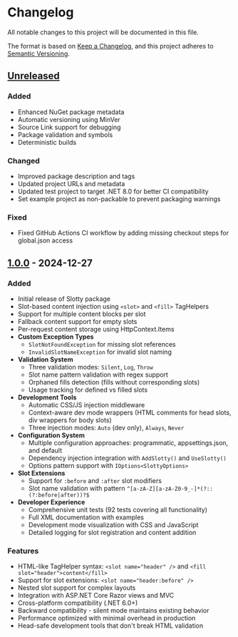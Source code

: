 # Changelog

All notable changes to this project will be documented in this file.

The format is based on [Keep a Changelog](https://keepachangelog.com/en/1.0.0/),
and this project adheres to [Semantic Versioning](https://semver.org/spec/v2.0.0.html).

## [Unreleased]

### Added
- Enhanced NuGet package metadata
- Automatic versioning using MinVer
- Source Link support for debugging
- Package validation and symbols
- Deterministic builds

### Changed
- Improved package description and tags
- Updated project URLs and metadata
- Updated test project to target .NET 8.0 for better CI compatibility
- Set example project as non-packable to prevent packaging warnings

### Fixed
- Fixed GitHub Actions CI workflow by adding missing checkout steps for global.json access

## [1.0.0] - 2024-12-27

### Added
- Initial release of Slotty package
- Slot-based content injection using `<slot>` and `<fill>` TagHelpers
- Support for multiple content blocks per slot
- Fallback content support for empty slots
- Per-request content storage using HttpContext.Items
- **Custom Exception Types**
  - `SlotNotFoundException` for missing slot references
  - `InvalidSlotNameException` for invalid slot naming
- **Validation System**
  - Three validation modes: `Silent`, `Log`, `Throw`
  - Slot name pattern validation with regex support
  - Orphaned fills detection (fills without corresponding slots)
  - Usage tracking for defined vs filled slots
- **Development Tools**
  - Automatic CSS/JS injection middleware
  - Context-aware dev mode wrappers (HTML comments for head slots, div wrappers for body slots)
  - Three injection modes: `Auto` (dev only), `Always`, `Never`
- **Configuration System**
  - Multiple configuration approaches: programmatic, appsettings.json, and default
  - Dependency injection integration with `AddSlotty()` and `UseSlotty()`
  - Options pattern support with `IOptions<SlottyOptions>`
- **Slot Extensions**
  - Support for `:before` and `:after` slot modifiers
  - Slot name validation with pattern `^[a-zA-Z][a-zA-Z0-9_-]*(?::(?:before|after))?$`
- **Developer Experience**
  - Comprehensive unit tests (92 tests covering all functionality)
  - Full XML documentation with examples
  - Development mode visualization with CSS and JavaScript
  - Detailed logging for slot registration and content addition

### Features
- HTML-like TagHelper syntax: `<slot name="header" />` and `<fill slot="header">content</fill>`
- Support for slot extensions: `<slot name="header:before" />`
- Nested slot support for complex layouts
- Integration with ASP.NET Core Razor views and MVC
- Cross-platform compatibility (.NET 6.0+)
- Backward compatibility - silent mode maintains existing behavior
- Performance optimized with minimal overhead in production
- Head-safe development tools that don't break HTML validation

[Unreleased]: https://github.com/AaronLayton/slotty/compare/v1.0.0...HEAD
[1.0.0]: https://github.com/AaronLayton/slotty/releases/tag/v1.0.0 